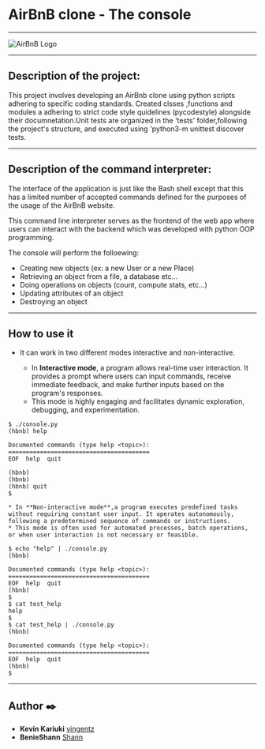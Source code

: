# AirBnB clone - The console
---

![AirBnB Logo](https://www.pngitem.com/pimgs/m/132-1322125_transparent-background-airbnb-logo-hd-png-download.png)

---

## Description of the project:

This project involves developing an AirBnb clone using python scripts adhering to specific coding standards. Created clsses ,functions and modules a adhering to strict code style quidelines (pycodestyle) alongside their documnetation.Unit tests are organized in the 'tests' folder,following the project's structure, and executed using 'python3-m unittest discover tests.

---

## Description of the command interpreter:

The interface of the application is just like the Bash shell except that this has a limited number of accepted commands  defined for the purposes of the usage of the AirBnB website.

This command line interpreter serves as the frontend of the web app where users can interact with the backend which was developed with python OOP programming.

 The  console will  perform the folloewing:
-   Creating new objects (ex: a new User or a new Place)
-   Retrieving an object from a file, a database etc…
-   Doing operations on objects (count, compute stats, etc…)
-   Updating attributes of an object
-   Destroying an object

---

## How to use it

* It can work in two different modes interactive and non-interactive.

    * In **Interactive mode**, a program allows real-time user interaction. It provides a prompt where users can input commands, receive immediate feedback, and make further inputs based on the program's responses. 
    * This mode is highly engaging and facilitates dynamic exploration, debugging, and experimentation.

```
$ ./console.py
(hbnb) help

Documented commands (type help <topic>):
========================================
EOF  help  quit

(hbnb) 
(hbnb) 
(hbnb) quit
$
```

    * In **Non-interactive mode**,a program executes predefined tasks without requiring constant user input. It operates autonomously, following a predetermined sequence of commands or instructions.
    * This mode is often used for automated processes, batch operations, or when user interaction is not necessary or feasible.


```
$ echo "help" | ./console.py
(hbnb)

Documented commands (type help <topic>):
========================================
EOF  help  quit
(hbnb) 
$
$ cat test_help
help
$
$ cat test_help | ./console.py
(hbnb)

Documented commands (type help <topic>):
========================================
EOF  help  quit
(hbnb) 
$
```
---

## Author :black_nib:
* **Kevin Kariuki** [vingentz](https://github.com/vingentz)
* **BenieShann** [Shann](https://github.com/BenieShann)
